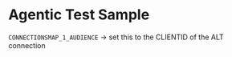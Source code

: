# Agentic Test Sample

`CONNECTIONSMAP_1_AUDIENCE` -> set this to the CLIENTID of the ALT connection

